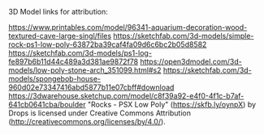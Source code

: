 
3D Model links for attribution:

https://www.printables.com/model/96341-aquarium-decoration-wood-textured-cave-large-singl/files
https://sketchfab.com/3d-models/simple-rock-ps1-low-poly-63872ba39caf4fa09d6c6bc2b05d8582
https://sketchfab.com/3d-models/ps1-log-fe897b6b11d44c489a3d381ae9872f78
https://open3dmodel.com/3d-models/low-poly-stone-arch_351099.html#s2
https://sketchfab.com/3d-models/spongebob-house-960d02e73347416abd5877b11e07cbff#download
https://3dwarehouse.sketchup.com/model/c8f39a92-e4f0-4f1c-b7af-641cb0641cba/boulder
"Rocks - PSX Low Poly" (https://skfb.ly/oynpX) by Drops is licensed under Creative Commons Attribution (http://creativecommons.org/licenses/by/4.0/).


